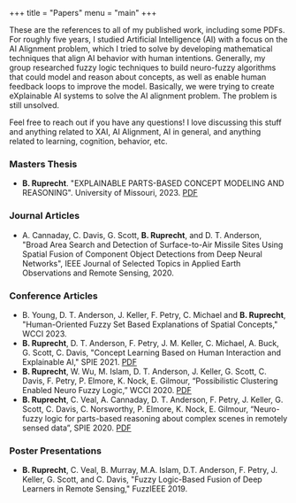 +++ 
title = "Papers" 
menu = "main" 
+++

These are the references to all of my published work, including some PDFs. For roughly five years, I studied Artificial Intelligence (AI) with a focus on the AI Alignment problem, which I tried to solve by developing mathematical techniques that align AI behavior with human intentions. Generally, my group researched fuzzy logic techniques to build neuro-fuzzy algorithms that could model and reason about concepts, as well as enable human feedback loops to improve the model. Basically, we were trying to create eXplainable AI systems to solve the AI alignment problem. The problem is still unsolved.

Feel free to reach out if you have any questions! I love discussing this stuff and anything related to XAI, AI Alignment, AI in general, and anything related to learning, cognition, behavior, etc.

### Masters Thesis
- **B. Ruprecht**. "EXPLAINABLE PARTS-BASED CONCEPT MODELING AND REASONING". University of Missouri, 2023. [PDF](/thesis.pdf)

### Journal Articles
- A. Cannaday, C. Davis, G. Scott, **B. Ruprecht**, and D. T. Anderson, "Broad Area Search and Detection of Surface-to-Air Missile Sites Using Spatial Fusion of Component Object Detections from Deep Neural Networks", IEEE Journal of Selected Topics in Applied Earth Observations and Remote Sensing, 2020.

### Conference Articles
- B. Young, D. T. Anderson, J. Keller, F. Petry, C. Michael and **B. Ruprecht**, "Human-Oriented Fuzzy Set Based Explanations of  Spatial Concepts," WCCI 2023.
- **B. Ruprecht**, D. T. Anderson, F. Petry, J. M. Keller, C. Michael, A. Buck, G. Scott, C. Davis, "Concept Learning Based on Human Interaction and Explainable AI," SPIE 2021. [PDF](/spie_2021.pdf)
- **B. Ruprecht**, W. Wu, M. Islam, D. T. Anderson, J. Keller, G. Scott, C. Davis, F. Petry, P. Elmore, K. Nock, E. Gilmour, “Possibilistic Clustering Enabled Neuro Fuzzy Logic,” WCCI 2020. [PDF](/wcci_2020.pdf)
- **B. Ruprecht**, C. Veal, A. Cannaday, D. T. Anderson, F. Petry, J. Keller, G. Scott, C. Davis, C. Norsworthy, P. Elmore, K. Nock, E. Gilmour, “Neuro-fuzzy logic for parts-based reasoning about complex scenes in remotely sensed data”, SPIE 2020. [PDF](/spie_2020.pdf)

### Poster Presentations
- **B. Ruprecht**, C. Veal, B. Murray, M.A. Islam, D.T. Anderson, F. Petry, J. Keller, G. Scott, and C. Davis, "Fuzzy Logic-Based Fusion of Deep Learners in Remote Sensing," FuzzIEEE 2019.
